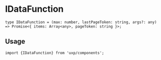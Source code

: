 # IDataFunction








```tsx
type IDataFunction = (max: number, lastPageToken: string, args?: any) => Promise<{ items: Array<any>, pageToken: string }>;
```

## Usage



```tsx
import {IDataFunction} from 'uxp/components';
```

